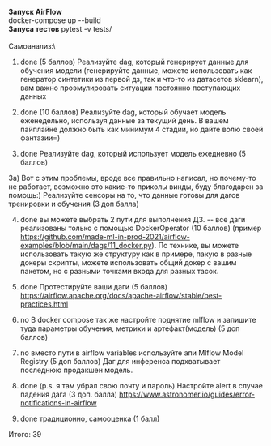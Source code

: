 **Запуск AirFlow**\
docker-compose up --build\
**Запуса тестов**
pytest -v tests/\
\
Самоанализ:\
1) done (5 баллов) Реализуйте dag, который генерирует данные для обучения модели (генерируйте данные, можете использовать как генератор синтетики из первой дз, так и что-то из датасетов sklearn), вам важно проэмулировать ситуации постоянно поступающих данных

2) done (10 баллов) Реализуйте dag, который обучает модель еженедельно, используя данные за текущий день. В вашем пайплайне должно быть как минимум 4 стадии, но дайте волю своей фантазии=)

3) done Реализуйте dag, который использует модель ежедневно (5 баллов)

3а) Вот с этим проблемы, вроде все правильно написал, но почему-то не работает, возможно это какие-то приколы винды, буду благодарен за помощь:) Реализуйте сенсоры на то, что данные готовы для дагов тренировки и обучения (3 доп балла)

4) done вы можете выбрать 2 пути для выполнения ДЗ. 
-- все даги реализованы только с помощью DockerOperator (10 баллов) (пример https://github.com/made-ml-in-prod-2021/airflow-examples/blob/main/dags/11_docker.py).
По технике, вы можете использовать такую же структуру как в примере, пакую в разные докеры скрипты, можете использовать общий докер с вашим пакетом, но с разными точками входа для разных тасок. 

5) done Протестируйте ваши даги (5 баллов) https://airflow.apache.org/docs/apache-airflow/stable/best-practices.html 
6) no В docker compose так же настройте поднятие mlflow и запишите туда параметры обучения, метрики и артефакт(модель) (5 доп баллов)
7) no вместо пути в airflow variables  используйте апи Mlflow Model Registry (5 доп баллов)
Даг для инференса подхватывает последнюю продакшен модель. 
8) done (p.s. я там убрал свою почту и пароль) Настройте alert в случае падения дага (3 доп. балла)
https://www.astronomer.io/guides/error-notifications-in-airflow
9) done традиционно, самооценка (1 балл)
    
Итого: 39